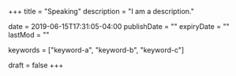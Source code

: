 +++
title = "Speaking"
description = "I am a description."

date = 2019-06-15T17:31:05-04:00
publishDate = ""
expiryDate = ""
lastMod = ""

keywords = ["keyword-a", "keyword-b", "keyword-c"]

draft = false
+++
